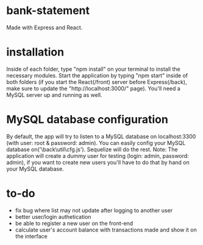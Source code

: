 # bank-statement
Made with Express and React.

# installation
Inside of each folder, type "npm install" on your terminal to install the necessary modules.
Start the application by typing "npm start" inside of both folders (if you start the React(/front) server before Express(/back), make sure to update the "http://localhost:3000/" page).
You'll need a MySQL server up and running as well.

# MySQL database configuration
By default, the app will try to listen to a MySQL database on localhost:3300 (with user: root & password: admin). You can easily config your MySQL database on('\back\util\cfg.js'). Sequelize will do the rest.
Note: The application will create a dummy user for testing (login: admin, password: admin), if you want to create new users you'll have to do that by hand on your MySQL database.

# to-do
- fix bug where list may not update after logging to another user
- better user/login authetication
- be able to register a new user on the front-end
- calculate user's account balance with transactions made and show it on the interface
